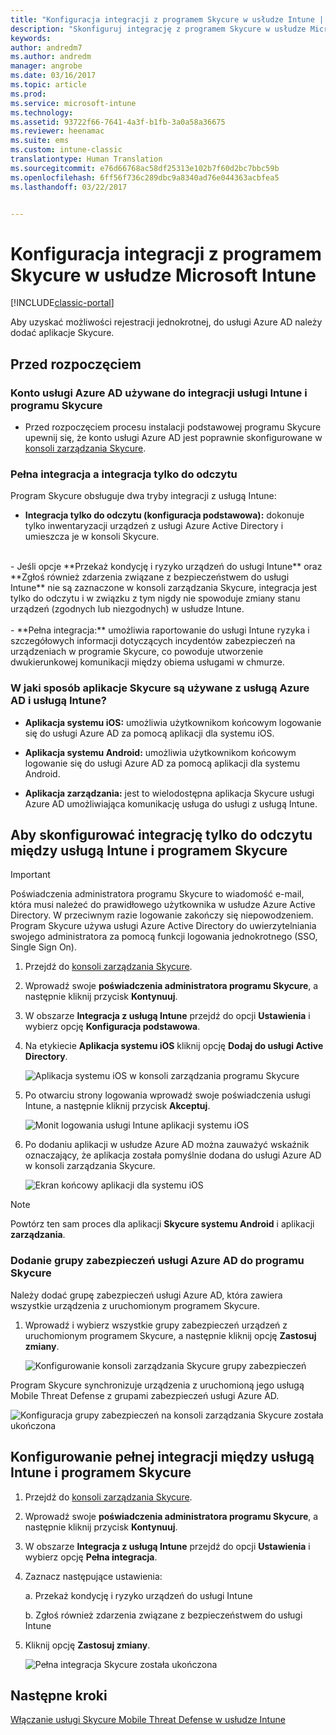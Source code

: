 ```yaml
---
title: "Konfiguracja integracji z programem Skycure w usłudze Intune | Dokumentacja firmy Microsoft"
description: "Skonfiguruj integrację z programem Skycure w usłudze Microsoft Intune."
keywords: 
author: andredm7
ms.author: andredm
manager: angrobe
ms.date: 03/16/2017
ms.topic: article
ms.prod: 
ms.service: microsoft-intune
ms.technology: 
ms.assetid: 93722f66-7641-4a3f-b1fb-3a0a58a36675
ms.reviewer: heenamac
ms.suite: ems
ms.custom: intune-classic
translationtype: Human Translation
ms.sourcegitcommit: e76d66768ac58df25313e102b7f60d2bc7bbc59b
ms.openlocfilehash: 6ff56f736c289dbc9a8340ad76e044363acbfea5
ms.lasthandoff: 03/22/2017


---
```


# <a name="setup-the-skycure-integration-with-intune"></a>Konfiguracja integracji z programem Skycure w usłudze Microsoft Intune

[!INCLUDE[classic-portal](../includes/classic-portal.md)]

Aby uzyskać możliwości rejestracji jednokrotnej, do usługi Azure AD należy dodać aplikacje Skycure.

## <a name="before-you-begin"></a>Przed rozpoczęciem

### <a name="azure-ad-account-used-to-integrate-intune-and-skycure"></a>Konto usługi Azure AD używane do integracji usługi Intune i programu Skycure

-   Przed rozpoczęciem procesu instalacji podstawowej programu Skycure upewnij się, że konto usługi Azure AD jest poprawnie skonfigurowane w [konsoli zarządzania Skycure](https://aad.skycure.com).

### <a name="full-integration-vs-read-only"></a>Pełna integracja a integracja tylko do odczytu

Program Skycure obsługuje dwa tryby integracji z usługą Intune:

-   **Integracja tylko do odczytu (konfiguracja podstawowa):** dokonuje tylko inwentaryzacji urządzeń z usługi Azure Active Directory i umieszcza je w konsoli Skycure.
<br>
    -   Jeśli opcje **Przekaż kondycję i ryzyko urządzeń do usługi Intune** oraz **Zgłoś również zdarzenia związane z bezpieczeństwem do usługi Intune** nie są zaznaczone w konsoli zarządzania Skycure, integracja jest tylko do odczytu i w związku z tym nigdy nie spowoduje zmiany stanu urządzeń (zgodnych lub niezgodnych) w usłudze Intune.
<br></br>
-   **Pełna integracja:** umożliwia raportowanie do usługi Intune ryzyka i szczegółowych informacji dotyczących incydentów zabezpieczeń na urządzeniach w programie Skycure, co powoduje utworzenie dwukierunkowej komunikacji między obiema usługami w chmurze.

### <a name="how-the-skycure-apps-are-used-with-azure-ad-and-intune"></a>W jaki sposób aplikacje Skycure są używane z usługą Azure AD i usługą Intune?

-   **Aplikacja systemu iOS:** umożliwia użytkownikom końcowym logowanie się do usługi Azure AD za pomocą aplikacji dla systemu iOS.

-   **Aplikacja systemu Android:** umożliwia użytkownikom końcowym logowanie się do usługi Azure AD za pomocą aplikacji dla systemu Android.

-   **Aplikacja zarządzania:** jest to wielodostępna aplikacja Skycure usługi Azure AD umożliwiająca komunikację usługa do usługi z usługą Intune.

## <a name="to-set-up-the-read-only-integration-between-intune-and-skycure"></a>Aby skonfigurować integrację tylko do odczytu między usługą Intune i programem Skycure

> [!IMPORTANT] 
> Poświadczenia administratora programu Skycure to wiadomość e-mail, która musi należeć do prawidłowego użytkownika w usłudze Azure Active Directory. W przeciwnym razie logowanie zakończy się niepowodzeniem. Program Skycure używa usługi Azure Active Directory do uwierzytelniania swojego administratora za pomocą funkcji logowania jednokrotnego (SSO, Single Sign On).

1.  Przejdź do [konsoli zarządzania Skycure](https://aad.skycure.com).

2.  Wprowadź swoje **poświadczenia administratora programu Skycure**, a następnie kliknij przycisk **Kontynuuj**.

3.  W obszarze **Integracja z usługą Intune** przejdź do opcji **Ustawienia** i wybierz opcję **Konfiguracja podstawowa**.

4.  Na etykiecie **Aplikacja systemu iOS** kliknij opcję **Dodaj do usługi Active Directory**.

    ![Aplikacja systemu iOS w konsoli zarządzania programu Skycure](../media/mtp/skycure-setup-1.png)

5.  Po otwarciu strony logowania wprowadź swoje poświadczenia usługi Intune, a następnie kliknij przycisk **Akceptuj**.

    ![Monit logowania usługi Intune aplikacji systemu iOS](../media/mtp/skycure-setup-2.png)

6.  Po dodaniu aplikacji w usłudze Azure AD można zauważyć wskaźnik oznaczający, że aplikacja została pomyślnie dodana do usługi Azure AD w konsoli zarządzania Skycure.

    ![Ekran końcowy aplikacji dla systemu iOS](../media/mtp/skycure-setup-3.png)

> [!NOTE] 
> Powtórz ten sam proces dla aplikacji **Skycure systemu Android** i aplikacji **zarządzania**.

### <a name="add-an-azure-ad-security-group-into-skycure"></a>Dodanie grupy zabezpieczeń usługi Azure AD do programu Skycure

Należy dodać grupę zabezpieczeń usługi Azure AD, która zawiera wszystkie urządzenia z uruchomionym programem Skycure.

1.  Wprowadź i wybierz wszystkie grupy zabezpieczeń urządzeń z uruchomionym programem Skycure, a następnie kliknij opcję **Zastosuj zmiany**.

    ![Konfigurowanie konsoli zarządzania Skycure grupy zabezpieczeń](../media/mtp/skycure-setup-4.png)

Program Skycure synchronizuje urządzenia z uruchomioną jego usługą Mobile Threat Defense z grupami zabezpieczeń usługi Azure AD.

![Konfiguracja grupy zabezpieczeń na konsoli zarządzania Skycure została ukończona](../media/mtp/skycure-setup-5.png)

## <a name="set-up-the-full-integration-between-intune-and-skycure"></a>Konfigurowanie pełnej integracji między usługą Intune i programem Skycure

1.  Przejdź do [konsoli zarządzania Skycure](https://aad.skycure.com).

2.  Wprowadź swoje **poświadczenia administratora programu Skycure**, a następnie kliknij przycisk **Kontynuuj**.

3.  W obszarze **Integracja z usługą Intune** przejdź do opcji **Ustawienia** i wybierz opcję **Pełna integracja**.

4.  Zaznacz następujące ustawienia:

    a.  Przekaż kondycję i ryzyko urządzeń do usługi Intune

    b.  Zgłoś również zdarzenia związane z bezpieczeństwem do usługi Intune

5.  Kliknij opcję **Zastosuj zmiany**.

    ![Pełna integracja Skycure została ukończona](../media/mtp/skycure-setup-6.png)

## <a name="next-steps"></a>Następne kroki

[Włączanie usługi Skycure Mobile Threat Defense w usłudze Intune](https://docs.microsoft.com/intune/deploy-use/enable-skycure-mobile-threat-defense-in-intune)

